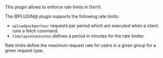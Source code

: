 This plugin allows to enforce rate limits in Gerrit.

The @PLUGIN@ plugin supports the following rate limits:

* `uploadpackperhour` requests per period which are executed when a client runs a fetch command.
* `timelapseinminutes` defines a period in minutes for the rate limiter.

Rate limits define the maximum request rate for users in a given group
for a given request type.
